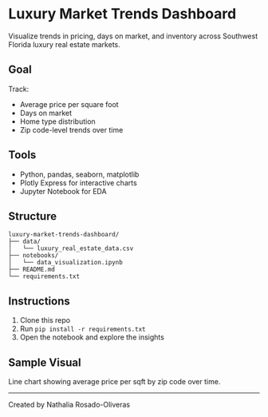 #  Luxury Market Trends Dashboard

Visualize trends in pricing, days on market, and inventory across Southwest Florida luxury real estate markets.

##  Goal
Track:
- Average price per square foot
- Days on market
- Home type distribution
- Zip code-level trends over time

##  Tools
- Python, pandas, seaborn, matplotlib
- Plotly Express for interactive charts
- Jupyter Notebook for EDA

##  Structure
```
luxury-market-trends-dashboard/
├── data/
│   └── luxury_real_estate_data.csv
├── notebooks/
│   └── data_visualization.ipynb
├── README.md
└── requirements.txt
```

##  Instructions
1. Clone this repo
2. Run `pip install -r requirements.txt`
3. Open the notebook and explore the insights

## Sample Visual
Line chart showing average price per sqft by zip code over time.

---

Created by Nathalia Rosado-Oliveras
